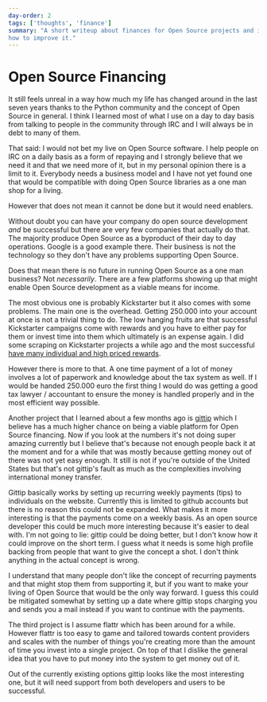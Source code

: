```yaml
---
day-order: 2
tags: ['thoughts', 'finance']
summary: "A short writeup about finances for Open Source projects and ideas for
how to improve it."
---
```


# Open Source Financing

It still feels unreal in a way how much my life has changed around in the
last seven years thanks to the Python community and the concept of Open
Source in general.  I think I learned most of what I use on a day to day
basis from talking to people in the community through IRC and I will
always be in debt to many of them.

That said: I would not bet my live on Open Source software.  I help people
on IRC on a daily basis as a form of repaying and I strongly believe that
we need it and that we need more of it, but in my personal opinion there
is a limit to it.  Everybody needs a business model and I have not yet
found one that would be compatible with doing Open Source libraries as a
one man shop for a living.

However that does not mean it cannot be done but it would need enablers.

Without doubt you can have your company do open source development *and*
be successful but there are very few companies that actually do that.  The
majority produce Open Source as a byproduct of their day to day
operations.  Google is a good example there.  Their business is not the
technology so they don't have any problems supporting Open Source.

Does that mean there is no future in running Open Source as a one man
business?  Not *necessarily*.  There are a few platforms showing up that
might enable Open Source development as a viable means for income.

The most obvious one is probably Kickstarter but it also comes with some
problems.  The main one is the overhead.  Getting 250.000 into your
account at once is not a trivial thing to do.  The low hanging fruits are
that successful Kickstarter campaigns come with rewards and you have to
either pay for them or invest time into them which ultimately is an
expense again.  I did some scraping on Kickstarter projects a while ago
and the most successful [have many individual and high priced rewards](https://github.com/mitsuhiko/kickstarter-scraper/blob/master/results.txt).

However there is more to that.  A one time payment of a lot of money
involves a lot of paperwork and knowledge about the tax system as well.
If I would be handed 250.000 euro the first thing I would do was getting a
good tax lawyer / accountant to ensure the money is handled properly and
in the most efficient way possible.

Another project that I learned about a few months ago is [gittip](https://www.gittip.com/) which I believe has a much higher chance on
being a viable platform for Open Source financing.  Now if you look at the
numbers it's not doing super amazing currently but I believe that's
because not enough people back it at the moment and for a while that was
mostly because getting money out of there was not yet easy enough.  It
still is not if you're outside of the United States but that's not
gittip's fault as much as the complexities involving international money
transfer.

Gittip basically works by setting up recurring weekly payments (tips) to
individuals on the website.  Currently this is limited to github accounts
but there is no reason this could not be expanded.  What makes it more
interesting is that the payments come on a weekly basis.  As an open
source developer this could be much more interesting because it's easier
to deal with.  I'm not going to lie: gittip could be doing better, but I
don't know how it could improve on the short term.  I guess what it needs
is some high profile backing from people that want to give the concept a
shot.  I don't think anything in the actual concept is wrong.

I understand that many people don't like the concept of recurring payments
and that might stop them from supporting it, but if you want to make your
living of Open Source that would be the only way forward.  I guess this
could be mitigated somewhat by setting up a date where gittip stops
charging you and sends you a mail instead if you want to continue with the
payments.

The third project is I assume flattr which has been around for a while.
However flattr is too easy to game and tailored towards content providers
and scales with the number of things you're creating more than the amount
of time you invest into a single project.  On top of that I dislike the
general idea that you have to put money into the system to get money out
of it.

Out of the currently existing options gittip looks like the most
interesting one, but it will need support from both developers and users
to be successful.
